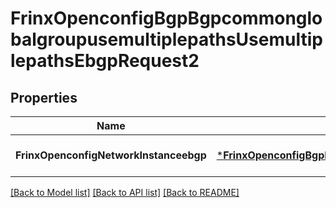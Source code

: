 # FrinxOpenconfigBgpBgpcommonglobalgroupusemultiplepathsUsemultiplepathsEbgpRequest2

## Properties
Name | Type | Description | Notes
------------ | ------------- | ------------- | -------------
**FrinxOpenconfigNetworkInstanceebgp** | [***FrinxOpenconfigBgpBgpcommonglobalgroupusemultiplepathsUsemultiplepathsEbgp**](frinx.openconfig.bgp.bgpcommonglobalgroupusemultiplepaths.usemultiplepaths.Ebgp.md) |  | [optional] [default to null]

[[Back to Model list]](../README.md#documentation-for-models) [[Back to API list]](../README.md#documentation-for-api-endpoints) [[Back to README]](../README.md)


